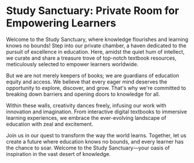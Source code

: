 # Study Sanctuary: Private Room for Empowering Learners

Welcome to the Study Sanctuary, where knowledge flourishes and learning knows no bounds! Step into our private chamber, a haven dedicated to the pursuit of excellence in education. Here, amidst the quiet hum of intellect, we curate and share a treasure trove of top-notch textbook resources, meticulously selected to empower learners worldwide.

But we are not merely keepers of books; we are guardians of education equity and access. We believe that every eager mind deserves the opportunity to explore, discover, and grow. That's why we're committed to breaking down barriers and opening doors to knowledge for all.

Within these walls, creativity dances freely, infusing our work with innovation and imagination. From interactive digital textbooks to immersive learning experiences, we embrace the ever-evolving landscape of education with zeal and excitement.

Join us in our quest to transform the way the world learns. Together, let us create a future where education knows no bounds, and every learner has the chance to soar. Welcome to the Study Sanctuary—your oasis of inspiration in the vast desert of knowledge.
